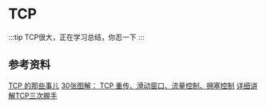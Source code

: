 # TCP

:::tip
TCP很大，正在学习总结，你忍一下
:::

## 参考资料

[TCP 的那些事儿](https://coolshell.cn/articles/11564.html)
[30张图解： TCP 重传、滑动窗口、流量控制、拥塞控制](https://www.cnblogs.com/xiaolincoding/p/12732052.html)
[详细讲解TCP三次握手](https://www.eet-china.com/mp/a44399.html)